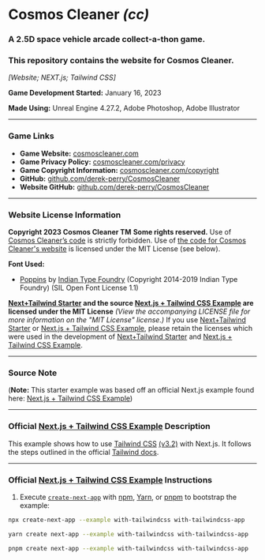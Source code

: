# Cosmos Cleaner _(cc)_
### A 2.5D space vehicle arcade collect-a-thon game.
### This repository contains the website for Cosmos Cleaner.
_[Website; NEXT.js; Tailwind CSS]_

**Game Development Started:** January 16, 2023

**Made Using:** Unreal Engine 4.27.2, Adobe Photoshop, Adobe Illustrator

---

### Game Links
- **Game Website:** [cosmoscleaner.com](https://cosmoscleaner.com "Visit the game website for Cosmos Cleaner at CosmosCleaner.com")
- **Game Privacy Policy:** [cosmoscleaner.com/privacy](https://cosmoscleaner.com/privacy "Visit the privacy policy for Cosmos Cleaner at CosmosCleaner.com/privacy")
- **Game Copyright Information:** [cosmoscleaner.com/copyright](https://cosmoscleaner.com/copyright "View the game copyright information for Cosmos Cleaner at CosmosCleaner.com/copyright")
- **GitHub:** [github.com/derek-perry/CosmosCleaner](https://github.com/derek-perry/CosmosCleaner "Visit the GitHub for Cosmos Cleaner at github.com/derek-perry/CosmosCleaner")
- **Website GitHub:** [github.com/derek-perry/CosmosCleaner](https://github.com/derek-perry/CosmosCleaner "Visit the GitHub for Cosmos Cleaner at github.com/derek-perry/CosmosCleaner")

---

### Website License Information
**Copyright 2023 Cosmos Cleaner TM**
**Some rights reserved.**
Use  of [Cosmos Cleaner’s code](https://github.com/derek-perry/CosmosCleaner "View Cosmos Cleaner by Derek Perry on GitHub") is strictly forbidden.
Use  of [the code for Cosmos Cleaner's website](https://github.com/derek-perry/CosmosCleaner-website "View Cosmos Cleaner (Website) by Derek Perry on GitHub") is licensed under the MIT License (see below).

**Font Used:**
- [Poppins](https://github.com/itfoundry/Poppins "View the Poppins font on GitHub") by [Indian Type Foundry](https://github.com/itfoundry) (Copyright 2014-2019 Indian Type Foundry) (SIL Open Font License 1.1)

**[Next+Tailwind Starter](https://github.com/derek-perry/next-tailwind-starter "Visit the GitHub repository for this Next+Tailwind Starter at github.com/derek-perry/next-tailwind-starter") and the source [Next.js + Tailwind CSS Example](https://github.com/vercel/next.js/tree/deprecated-main/examples/with-tailwindcss "Visit the Official Next.js + Tailwind CSS Example that this Starter was Based On at github.com/vercel/next.js/tree/deprecated-main/examples/with-tailwindcss") are licensed under the MIT License**
_(View the accompanying LICENSE file for more information on the "MIT License" license.)_
If you use [Next+Tailwind Starter](https://github.com/derek-perry/next-tailwind-starter "Visit the GitHub repository for this Next+Tailwind Starter at github.com/derek-perry/next-tailwind-starter") or [Next.js + Tailwind CSS Example](https://github.com/vercel/next.js/tree/deprecated-main/examples/with-tailwindcss "Visit the Official Next.js + Tailwind CSS Example that this Starter was Based On at github.com/vercel/next.js/tree/deprecated-main/examples/with-tailwindcss"), please retain the licenses which were used in the development of [Next+Tailwind Starter](https://github.com/derek-perry/next-tailwind-starter "Visit the GitHub repository for this Next+Tailwind Starter at github.com/derek-perry/next-tailwind-starter") and [Next.js + Tailwind CSS Example](https://github.com/vercel/next.js/tree/deprecated-main/examples/with-tailwindcss "Visit the Official Next.js + Tailwind CSS Example that this Starter was Based On at github.com/vercel/next.js/tree/deprecated-main/examples/with-tailwindcss").

---

### Source Note
(**Note:** This starter example was based off an official Next.js example found here: [Next.js + Tailwind CSS Example](https://github.com/vercel/next.js/tree/deprecated-main/examples/with-tailwindcss "Visit the Official Next.js + Tailwind CSS Example that this Starter was Based On at github.com/vercel/next.js/tree/deprecated-main/examples/with-tailwindcss"))

---

### Official [Next.js + Tailwind CSS Example](https://github.com/vercel/next.js/tree/deprecated-main/examples/with-tailwindcss "Visit the Official Next.js + Tailwind CSS Example that this Starter was Based On at github.com/vercel/next.js/tree/deprecated-main/examples/with-tailwindcss") Description

This example shows how to use [Tailwind CSS](https://tailwindcss.com "Visit the official website of Tailwind CSS at TailwindCSS.com") [(v3.2)](https://tailwindcss.com/blog/tailwindcss-v3-2) with Next.js. It follows the steps outlined in the official [Tailwind docs](https://tailwindcss.com/docs/guides/nextjs).

---

### Official [Next.js + Tailwind CSS Example](https://github.com/vercel/next.js/tree/deprecated-main/examples/with-tailwindcss "Visit the Official Next.js + Tailwind CSS Example that this Starter was Based On at github.com/vercel/next.js/tree/deprecated-main/examples/with-tailwindcss") Instructions

1. Execute [`create-next-app`](https://github.com/vercel/next.js/tree/canary/packages/create-next-app) with [npm](https://docs.npmjs.com/cli/init), [Yarn](https://yarnpkg.com/lang/en/docs/cli/create), or [pnpm](https://pnpm.io) to bootstrap the example:

```bash
npx create-next-app --example with-tailwindcss with-tailwindcss-app
```

```bash
yarn create next-app --example with-tailwindcss with-tailwindcss-app
```

```bash
pnpm create next-app --example with-tailwindcss with-tailwindcss-app
```
